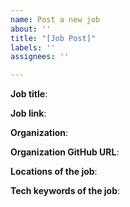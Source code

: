 ```yaml
---
name: Post a new job
about: ''
title: "[Job Post]"
labels: ''
assignees: ''

---
```


**Job title**:

**Job link**:

**Organization**:

**Organization GitHub URL**:

**Locations of the job**:

**Tech keywords of the job**:

